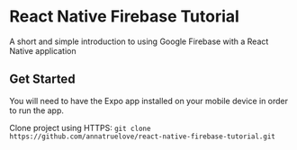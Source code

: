 # React Native Firebase Tutorial
A short and simple introduction to using Google Firebase with a React Native application

## Get Started 

You will need to have the Expo app installed on your mobile device in order to run the app.

Clone project using HTTPS:
`git clone https://github.com/annatruelove/react-native-firebase-tutorial.git`

